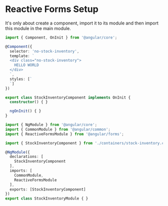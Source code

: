 # Reactive Forms Setup

It's only about create a component, import it to its module and then import this module in the main module.

```typescript
import { Component, OnInit } from '@angular/core';

@Component({
  selector: 'no-stock-inventory',
  template: `
  <div class="no-stock-inventory">
    HELLO WORLD
  </div>
  `,
  styles: [`
  `]
})

export class StockInventoryComponent implements OnInit {
  constructor() { }

  ngOnInit() { }
}
```

```typescript
import { NgModule } from '@angular/core';
import { CommonModule } from '@angular/common';
import { ReactiveFormsModule } from '@angular/forms';

import { StockInventoryComponent } from './containers/stock-inventory.component';

@NgModule({
  declarations: [
    StockInventoryComponent
  ],
  imports: [
    CommonModule,
    ReactiveFormsModule
  ],
  exports: [StockInventoryComponent]
})
export class StockInventoryModule { }

```